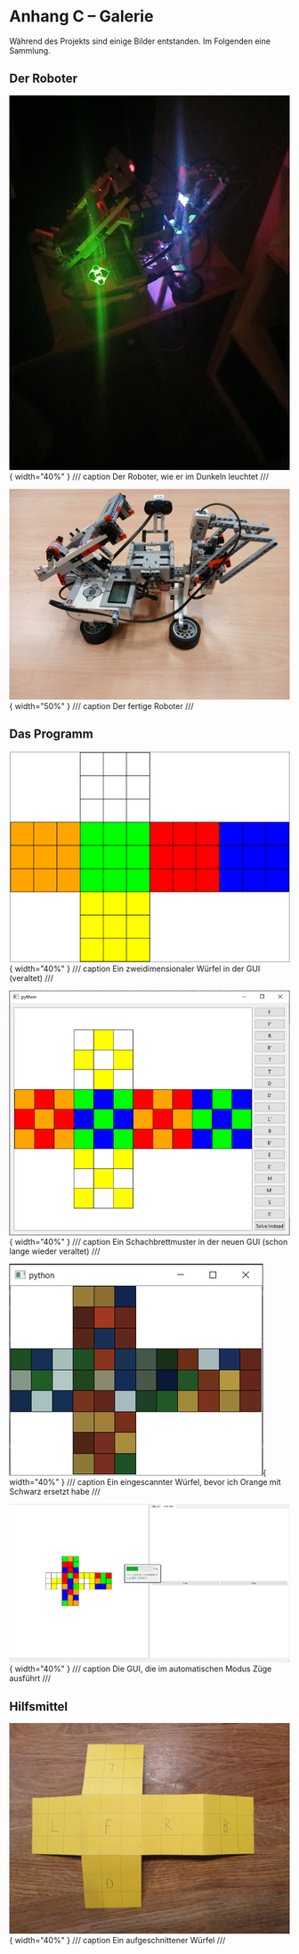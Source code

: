 # Anhang C – Galerie

Während des Projekts sind einige Bilder entstanden. Im Folgenden eine Sammlung.

## Der Roboter

![Der Roboter, wie er im Dunkeln leuchtet](/images/robot_glowing_in_dark.jpg){ width="40%" }
/// caption
Der Roboter, wie er im Dunkeln leuchtet
///

![Der fertige Roboter](/images/robot_1.jpg){ width="50%" }
/// caption
Der fertige Roboter
///

<div class="page-break"></div>

## Das Programm

![Ein zweidimensionaler Würfel in der GUI (veraltet)](/images/gui.png){ width="40%" }
/// caption
Ein zweidimensionaler Würfel in der GUI (veraltet)
///

![Ein Schachbrettmuster in der neuen GUI (schon lange wieder veraltet)](/images/new_gui_image.png){ width="40%" }
/// caption
Ein Schachbrettmuster in der neuen GUI (schon lange wieder veraltet)
///

![Ein eingescannter Würfel, bevor ich Orange mit Schwarz ersetzt habe](/images/robot_view_random_cube.png){ width="40%" }
/// caption
Ein eingescannter Würfel, bevor ich Orange mit Schwarz ersetzt habe
///

![Die GUI, die im automatischen Modus Züge ausführt](/images/automatic_mode_running_moves.png){ width="40%" }
/// caption
Die GUI, die im automatischen Modus Züge ausführt
///

## Hilfsmittel

![Ein aufgeschnittener Würfel](/images/flat_cube.jpg){ width="40%" }
/// caption
Ein aufgeschnittener Würfel
///
